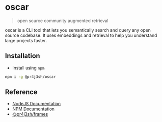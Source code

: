 # oscar

> open source community augmented retrieval

oscar is a CLI tool that lets you semantically search and query any open source codebase. It uses embeddings and retrieval to help you understand large projects faster.

## Installation

- Install using `npm`

```bash
npm i -g @pr4j3sh/oscar
```

## Reference

- [NodeJS Documentation](https://nodejs.org/en/learn/getting-started/introduction-to-nodejs)
- [NPM Documentation](https://docs.npmjs.com/)
- [@pr4j3sh/frames](https://pr4j3sh.github.io/frames/)
